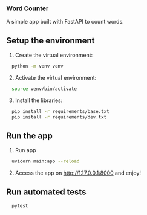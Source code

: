 ### Word Counter

A simple app built with FastAPI to count words.

## Setup the environment

1. Create the virtual environment:
```bash
  python -m venv venv
```

2. Activate the virtual environment:
```bash
  source venv/bin/activate
```

3. Install the libraries:
```bash
  pip install -r requirements/base.txt
  pip install -r requirements/dev.txt
```

## Run the app

1. Run app
```bash
  uvicorn main:app --reload
```

2. Access the app on http://127.0.0.1:8000 and enjoy!

## Run automated tests

```bash
  pytest
```
